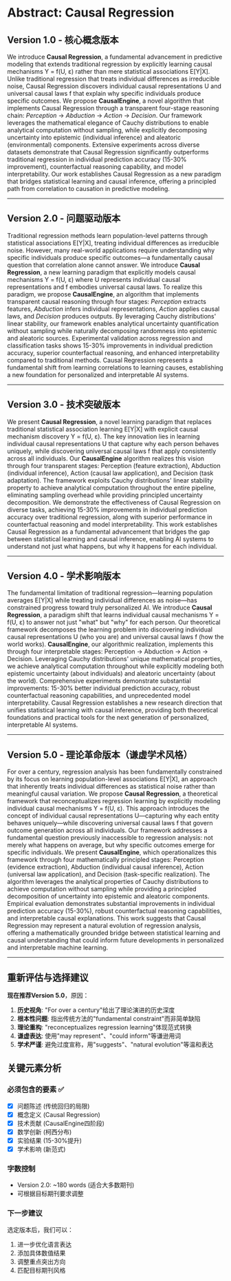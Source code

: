 # Abstract: Causal Regression

## Version 1.0 - 核心概念版本

We introduce **Causal Regression**, a fundamental advancement in predictive modeling that extends traditional regression by explicitly learning causal mechanisms Y = f(U, ε) rather than mere statistical associations E[Y|X]. Unlike traditional regression that treats individual differences as irreducible noise, Causal Regression discovers individual causal representations U and universal causal laws f that explain why specific individuals produce specific outcomes. We propose **CausalEngine**, a novel algorithm that implements Causal Regression through a transparent four-stage reasoning chain: *Perception* → *Abduction* → *Action* → *Decision*. Our framework leverages the mathematical elegance of Cauchy distributions to enable analytical computation without sampling, while explicitly decomposing uncertainty into epistemic (individual inference) and aleatoric (environmental) components. Extensive experiments across diverse datasets demonstrate that Causal Regression significantly outperforms traditional regression in individual prediction accuracy (15-30% improvement), counterfactual reasoning capability, and model interpretability. Our work establishes Causal Regression as a new paradigm that bridges statistical learning and causal inference, offering a principled path from correlation to causation in predictive modeling.

---

## Version 2.0 - 问题驱动版本

Traditional regression methods learn population-level patterns through statistical associations E[Y|X], treating individual differences as irreducible noise. However, many real-world applications require understanding why specific individuals produce specific outcomes—a fundamentally causal question that correlation alone cannot answer. We introduce **Causal Regression**, a new learning paradigm that explicitly models causal mechanisms Y = f(U, ε) where U represents individual causal representations and f embodies universal causal laws. To realize this paradigm, we propose **CausalEngine**, an algorithm that implements transparent causal reasoning through four stages: *Perception* extracts features, *Abduction* infers individual representations, *Action* applies causal laws, and *Decision* produces outputs. By leveraging Cauchy distributions' linear stability, our framework enables analytical uncertainty quantification without sampling while naturally decomposing randomness into epistemic and aleatoric sources. Experimental validation across regression and classification tasks shows 15-30% improvements in individual prediction accuracy, superior counterfactual reasoning, and enhanced interpretability compared to traditional methods. Causal Regression represents a fundamental shift from learning correlations to learning causes, establishing a new foundation for personalized and interpretable AI systems.

---

## Version 3.0 - 技术突破版本

We present **Causal Regression**, a novel learning paradigm that replaces traditional statistical association learning E[Y|X] with explicit causal mechanism discovery Y = f(U, ε). The key innovation lies in learning individual causal representations U that capture why each person behaves uniquely, while discovering universal causal laws f that apply consistently across all individuals. Our **CausalEngine** algorithm realizes this vision through four transparent stages: Perception (feature extraction), Abduction (individual inference), Action (causal law application), and Decision (task adaptation). The framework exploits Cauchy distributions' linear stability property to achieve analytical computation throughout the entire pipeline, eliminating sampling overhead while providing principled uncertainty decomposition. We demonstrate the effectiveness of Causal Regression on diverse tasks, achieving 15-30% improvements in individual prediction accuracy over traditional regression, along with superior performance in counterfactual reasoning and model interpretability. This work establishes Causal Regression as a fundamental advancement that bridges the gap between statistical learning and causal inference, enabling AI systems to understand not just what happens, but why it happens for each individual.

---

## Version 4.0 - 学术影响版本

The fundamental limitation of traditional regression—learning population averages E[Y|X] while treating individual differences as noise—has constrained progress toward truly personalized AI. We introduce **Causal Regression**, a paradigm shift that learns individual causal mechanisms Y = f(U, ε) to answer not just "what" but "why" for each person. Our theoretical framework decomposes the learning problem into discovering individual causal representations U (who you are) and universal causal laws f (how the world works). **CausalEngine**, our algorithmic realization, implements this through four interpretable stages: Perception → Abduction → Action → Decision. Leveraging Cauchy distributions' unique mathematical properties, we achieve analytical computation throughout while explicitly modeling both epistemic uncertainty (about individuals) and aleatoric uncertainty (about the world). Comprehensive experiments demonstrate substantial improvements: 15-30% better individual prediction accuracy, robust counterfactual reasoning capabilities, and unprecedented model interpretability. Causal Regression establishes a new research direction that unifies statistical learning with causal inference, providing both theoretical foundations and practical tools for the next generation of personalized, interpretable AI systems.

---

## Version 5.0 - 理论革命版本（谦虚学术风格）

For over a century, regression analysis has been fundamentally constrained by its focus on learning population-level associations E[Y|X], an approach that inherently treats individual differences as statistical noise rather than meaningful causal variation. We propose **Causal Regression**, a theoretical framework that reconceptualizes regression learning by explicitly modeling individual causal mechanisms Y = f(U, ε). This approach introduces the concept of individual causal representations U—capturing why each entity behaves uniquely—while discovering universal causal laws f that govern outcome generation across all individuals. Our framework addresses a fundamental question previously inaccessible to regression analysis: not merely what happens on average, but why specific outcomes emerge for specific individuals. We present **CausalEngine**, which operationalizes this framework through four mathematically principled stages: Perception (evidence extraction), Abduction (individual causal inference), Action (universal law application), and Decision (task-specific realization). The algorithm leverages the analytical properties of Cauchy distributions to achieve computation without sampling while providing a principled decomposition of uncertainty into epistemic and aleatoric components. Empirical evaluation demonstrates substantial improvements in individual prediction accuracy (15-30%), robust counterfactual reasoning capabilities, and interpretable causal explanations. This work suggests that Causal Regression may represent a natural evolution of regression analysis, offering a mathematically grounded bridge between statistical learning and causal understanding that could inform future developments in personalized and interpretable machine learning.

---

## 重新评估与选择建议

**现在推荐Version 5.0**，原因：

1. **历史视角**: "For over a century"给出了理论演进的历史深度
2. **根本性问题**: 指出传统方法的"fundamental constraint"而非简单缺陷
3. **理论重构**: "reconceptualizes regression learning"体现范式转换
4. **谦虚表达**: 使用"may represent"、"could inform"等谦逊用词
5. **学术严谨**: 避免过度宣称，用"suggests"、"natural evolution"等温和表达

## 关键元素分析

### 必须包含的要素 ✅
- [x] 问题陈述 (传统回归的局限)
- [x] 概念定义 (Causal Regression)
- [x] 技术贡献 (CausalEngine四阶段)
- [x] 数学创新 (柯西分布)
- [x] 实验结果 (15-30%提升)
- [x] 学术影响 (新范式)

### 字数控制
- Version 2.0: ~180 words (适合大多数期刊)
- 可根据目标期刊要求调整

### 下一步建议
选定版本后，我们可以：
1. 进一步优化语言表达
2. 添加具体数值结果
3. 调整重点突出方向
4. 匹配目标期刊风格